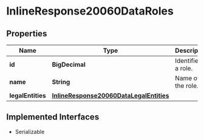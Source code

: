 

# InlineResponse20060DataRoles


## Properties

Name | Type | Description | Notes
------------ | ------------- | ------------- | -------------
**id** | **BigDecimal** | Identifier of a role. |  [optional]
**name** | **String** | Name of the role. |  [optional]
**legalEntities** | [**InlineResponse20060DataLegalEntities**](InlineResponse20060DataLegalEntities.md) |  |  [optional]


## Implemented Interfaces

* Serializable


